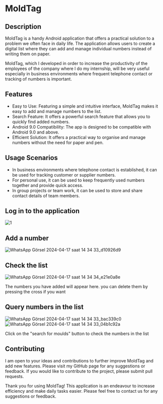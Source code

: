 # MoldTag

## Description

MoldTag is a handy Android application that offers a practical solution to a problem we often face in daily life. The application allows users to create a digital list where they can add and manage individual numbers instead of writing them on paper.

MoldTag, which I developed in order to increase the productivity of the employees of the company where I do my internship, will be very useful especially in business environments where frequent telephone contact or tracking of numbers is important.

## Features

- Easy to Use: Featuring a simple and intuitive interface, MoldTag makes it easy to add and manage numbers to the list.
- Search Feature: It offers a powerful search feature that allows you to quickly find added numbers.
- Android 9.0 Compatibility: The app is designed to be compatible with Android 9.0 and above.
- Efficient Solution: It offers a practical way to organise and manage numbers without the need for paper and pen.

## Usage Scenarios

- In business environments where telephone contact is established, it can be used for tracking customer or supplier numbers.
- For personal use, it can be used to keep frequently used numbers together and provide quick access.
- In group projects or team work, it can be used to store and share contact details of team members.
  
## Log in to the application
![1](https://github.com/ertugrullyldrm/MoldTag-v0.9/assets/153084576/d2bd0cb8-05cf-4fe2-bd7d-262e82698ed9)

## Add a number
![WhatsApp Görsel 2024-04-17 saat 14 34 33_d10926d9](https://github.com/ertugrullyldrm/MoldTag-v0.9/assets/153084576/fbcade95-33f8-480c-baf7-afb989470b16)

## Check the list
![WhatsApp Görsel 2024-04-17 saat 14 34 34_e21e0a8e](https://github.com/ertugrullyldrm/MoldTag-v0.9/assets/153084576/8e6b1cc9-732d-4efa-9552-688e0361463f)

The numbers you have added will appear here. you can delete them by pressing the cross if you want

## Query numbers in the list
![WhatsApp Görsel 2024-04-17 saat 14 34 33_bac339c0](https://github.com/ertugrullyldrm/MoldTag-v0.9/assets/153084576/5284384c-1fa1-409e-99d0-a1c9d801649b)
![WhatsApp Görsel 2024-04-17 saat 14 34 33_04b1c92a](https://github.com/ertugrullyldrm/MoldTag-v0.9/assets/153084576/aa40e16b-c756-4a16-be89-080c9302164a)

Click on the "search for moulds" button to check the numbers in the list
## Contributing

I am open to your ideas and contributions to further improve MoldTag and add new features. Please visit my GitHub page for any suggestions or feedback. If you would like to contribute to the project, please submit pull requests.


Thank you for using MoldTag! This application is an endeavour to increase efficiency and make daily tasks easier. Please feel free to contact us for any suggestions or feedback.

